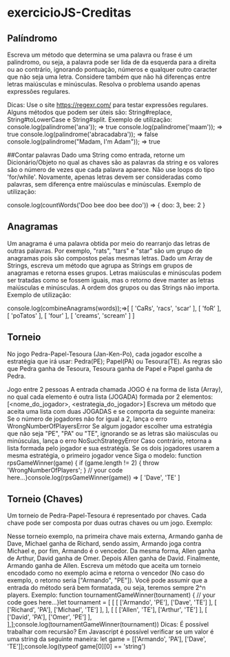 # exercicioJS-Creditas


## Palíndromo
Escreva um método que determina se uma palavra ou frase é um palindromo, ou seja, a palavra pode ser lida de da esquerda para a direita ou ao contrário, ignorando pontuação, números e qualquer outro caracter que não seja uma letra. Considere também que não há diferenças entre letras maiúsculas e minúsculas. Resolva o problema usando apenas expressões regulares.

Dicas:
Use o site https://regexr.com/ para testar expressões regulares.
Alguns métodos que podem ser úteis são: String#replace, String#toLowerCase e String#split.
Exemplo de utilização:
console.log(palindrome('ana')); => true console.log(palindrome('maam')); => true console.log(palindrome('abracadabra')); => false console.log(palindrome("Madam, I'm Adam"));  => true

##Contar palavras
Dado uma String como entrada, retorne um Dicionário/Objeto no qual as chaves são as palavras da string e os valores são o número de vezes que cada palavra aparece. Não use loops do tipo 'for/while'. Novamente, apenas letras devem ser consideradas como palavras, sem diferença entre maiúsculas e minúsculas. Exemplo de utilização:

console.log(countWords('Doo bee doo bee doo')) => { doo: 3, bee: 2 }

## Anagramas
Um anagrama é uma palavra obtida por meio do rearranjo das letras de outras palavras. Por exemplo, "rats", "tars" e "star" são um grupo de anagramas pois são compostos pelas mesmas letras.
Dado um Array de Strings, escreva um método que agrupa as Strings em grupos de anagramas e retorna esses grupos. Letras maiúsculas e minúsculas podem ser tratadas como se fossem iguais, mas o retorno deve manter as letras maiúsculas e minúsculas. A ordem dos grupos ou das Strings não importa.
Exemplo de utilização:

console.log(combineAnagrams(words));=>[ [ 'CaRs', 'racs', 'scar' ],  [ 'foR' ],  [ 'poTatos' ],  [ 'four' ],  [ 'creams', 'scream' ] ]

## Torneio
No jogo Pedra-Papel-Tesoura (Jan-Ken-Po), cada jogador escolhe a estratégia que irá usar: Pedra(PE); Papel(PA) ou Tesoura(TE). As regras são que Pedra ganha de Tesoura, Tesoura ganha de Papel e Papel ganha de Pedra.

Jogo entre 2 pessoas
A entrada chamada JOGO é na forma de lista (Array), no qual cada elemento é outra lista (JOGADA) formada por 2 elementos: [<nome_do_jogador>, <estrategia_do_jogador>]
Escreva um método que aceita uma lista com duas JOGADAS e se comporta da seguinte maneira:
Se o número de jogadores não for igual a 2, lança o erro WrongNumberOfPlayersError
Se algum jogador escolher uma estratégia que não seja "PE", "PA" ou "TE", ignorando se as letras são maiúsculas ou minúsculas, lança o erro NoSuchStrategyError
Caso contrário, retorna a lista formada pelo jogador e sua estratégia. Se os dois jogadores usarem a mesma estratégia, o primeiro jogador vence
Siga o modelo:
function rpsGameWinner(game) {  if (game.length != 2) {    throw 'WrongNumberOfPlayers';  }  // your code here...}console.log(rpsGameWinner(game)) => [ 'Dave', 'TE' ]

## Torneio (Chaves)
Um torneio de Pedra-Papel-Tesoura é representado por chaves. Cada chave pode ser composta por duas outras chaves ou um jogo. Exemplo:

Nesse torneio exemplo, na primeira chave mais externa, Armando ganha de Dave, Michael ganha de Richard, sendo assim, Armando joga contra Michael e, por fim, Armando é o vencedor.
Da mesma forma, Allen ganha de Arthur, David ganha de Omer. Depois Allen ganha de David.
Finalmente, Armando ganha de Allen.
Escreva um método que aceita um torneio encodado como no exemplo acima e retorna o vencedor (No caso do exemplo, o retorno seria ["Armando", "PE"]). Você pode assumir que a entrada do método será bem formatada, ou seja, teremos sempre 2^n players.
Exemplo:
function tournamentGameWinner(tournament) {  // your code goes here...}let tournament = [  [    [      ['Armando', 'PE'], ['Dave', 'TE']    ],    [      ['Richard', 'PA'], ['Michael', 'TE']    ],  ],  [    [      ['Allen', 'TE'], ['Arthur', 'TE']    ],    [      ['David', 'PA'], ['Omer', 'PE']    ],  ],];console.log(tournamentGameWinner(tournament))
Dicas:
É possível trabalhar com recursão?
Em Javascript é possível verificar se um valor é uma string da seguinte maneira:
let game = [['Armando', 'PA'], ['Dave', 'TE']];console.log(typeof game[0][0] == 'string')
